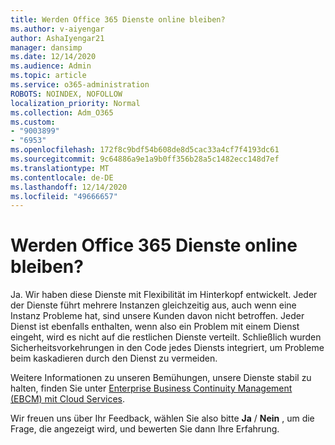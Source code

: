 ```yaml
---
title: Werden Office 365 Dienste online bleiben?
ms.author: v-aiyengar
author: AshaIyengar21
manager: dansimp
ms.date: 12/14/2020
ms.audience: Admin
ms.topic: article
ms.service: o365-administration
ROBOTS: NOINDEX, NOFOLLOW
localization_priority: Normal
ms.collection: Adm_O365
ms.custom:
- "9003899"
- "6953"
ms.openlocfilehash: 172f8c9bdf54b608de8d5cac33a4cf7f4193dc61
ms.sourcegitcommit: 9c64886a9e1a9b0ff356b28a5c1482ecc148d7ef
ms.translationtype: MT
ms.contentlocale: de-DE
ms.lasthandoff: 12/14/2020
ms.locfileid: "49666657"
---
```

# <a name="will-office-365-services-stay-online"></a>Werden Office 365 Dienste online bleiben?

Ja. Wir haben diese Dienste mit Flexibilität im Hinterkopf entwickelt. Jeder der Dienste führt mehrere Instanzen gleichzeitig aus, auch wenn eine Instanz Probleme hat, sind unsere Kunden davon nicht betroffen. Jeder Dienst ist ebenfalls enthalten, wenn also ein Problem mit einem Dienst eingeht, wird es nicht auf die restlichen Dienste verteilt. Schließlich wurden Sicherheitsvorkehrungen in den Code jedes Diensts integriert, um Probleme beim kaskadieren durch den Dienst zu vermeiden.

Weitere Informationen zu unseren Bemühungen, unsere Dienste stabil zu halten, finden Sie unter [Enterprise Business Continuity Management (EBCM) mit Cloud Services](https://go.microsoft.com/fwlink/?linkid=2124377).

Wir freuen uns über Ihr Feedback, wählen Sie also bitte **Ja** / **Nein** , um die Frage, die angezeigt wird, und bewerten Sie dann Ihre Erfahrung.